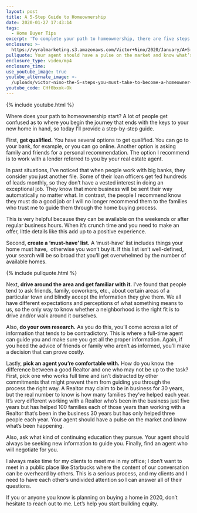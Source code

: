 ```yaml
---
layout: post
title: A 5-Step Guide to Homeownership
date: 2020-01-27 17:43:14
tags:
  - Home Buyer Tips
excerpt: 'To complete your path to homeownership, there are five steps you must take.'
enclosure: >-
  https://vyralmarketing.s3.amazonaws.com/Victor+Nino/2020/January/A+5-Step+Guide+to+Homeownership.mp4
pullquote: Your agent should have a pulse on the market and know what’s been happening.
enclosure_type: video/mp4
enclosure_time:
use_youtube_image: true
youtube_alternate_image: >-
  /uploads/victor-nino-the-5-steps-you-must-take-to-become-a-homeowner-youtube.jpg
youtube_code: CHf0bxok-Ok
---
```


{% include youtube.html %}&nbsp;

Where does your path to homeownership start? A lot of people get confused as to where you begin the journey that ends with the keys to your new home in hand, so today I’ll provide a step-by-step guide.&nbsp;

First, **get qualified.** You have several options to get qualified. You can go to your bank, for example, or you can go online. Another option is asking family and friends for a personal recommendation. The option I recommend is to work with a lender referred to you by your real estate agent.&nbsp;

In past situations, I’ve noticed that when people work with big banks, they consider you just another file. Some of their loan officers get fed hundreds of leads monthly, so they don’t have a vested interest in doing an exceptional job. They know that more business will be sent their way automatically no matter what. In contrast, the people I recommend know they must do a good job or I will no longer recommend them to the families who trust me to guide them through the home buying process.&nbsp;

This is very helpful because they can be available on the weekends or after regular business hours. When it’s crunch time and you need to make an offer, little details like this add up to a positive experience.&nbsp;

Second, **create a ‘must-have’ list.** A ‘must-have’ list includes things your home must have,&nbsp; otherwise you won’t buy it. If this list isn’t well-defined, your search will be so broad that you’ll get overwhelmed by the number of available homes.

{% include pullquote.html %}&nbsp;

Next, **drive around the area and get familiar with it.** I’ve found that people tend to ask friends, family, coworkers, etc., about certain areas of a particular town and blindly accept the information they give them. We all have different expectations and perceptions of what something means to us, so the only way to know whether a neighborhood is the right fit is to drive and/or walk around it ourselves.&nbsp;

Also, **do your own research.** As you do this, you’ll come across a lot of information that tends to be contradictory. This is where a full-time agent can guide you and make sure you get all the proper information. Again, if you heed the advice of friends or family who aren’t as informed, you’ll make a decision that can prove costly.&nbsp;

Lastly, **pick an agent you’re comfortable with.** How do you know the difference between a good Realtor and one who may not be up to the task? First, pick one who works full time and isn’t distracted by other commitments that might prevent them from guiding you through the process the right way. A Realtor may claim to be in business for 30 years, but the real number to know is how many families they’ve helped each year. It’s very different working with a Realtor who’s been in the business just five years but has helped 100 families each of those years than working with a Realtor that’s been in the business 30 years but has only helped three people each year. Your agent should have a pulse on the market and know what’s been happening.&nbsp;

Also, ask what kind of continuing education they pursue. Your agent should always be seeking new information to guide you. Finally, find an agent who will negotiate for you.&nbsp;

I always make time for my clients to meet me in my office; I don’t want to meet in a public place like Starbucks where the content of our conversation can be overheard by others. This is a serious process, and my clients and I need to have each other’s undivided attention so I can answer all of their questions.

If you or anyone you know is planning on buying a home in 2020, don’t hesitate to reach out to me. Let’s help you start building equity.